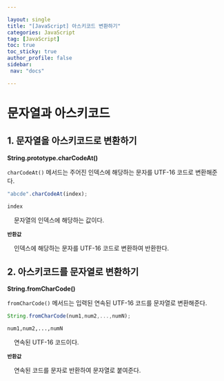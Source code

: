 ```yaml
---

layout: single
title: "[JavaScript] 아스키코드 변환하기"
categories: JavaScript
tag: [JavaScript]
toc: true
toc_sticky: true
author_profile: false
sidebar:
 nav: "docs"

---
```


# 문자열과 아스키코드

## 1. 문자열을 아스키코드로 변환하기

**String.prototype.charCodeAt()**

`charCodeAt()` 메서드는 주어진 인덱스에 해당하는 문자를 UTF-16 코드로 변환해준다.

```js
"abcde".charCodeAt(index);
```

`index`

    문자열의 인덱스에 해당하는 값이다. 

**`반환값`**

    인덱스에 해당하는 문자를 UTF-16 코드로 변환하여 반환한다.

## 2. 아스키코드를 문자열로 변환하기

**String.fromCharCode()** 

`fromCharCode()` 메서드는 입력된 연속된 UTF-16 코드를 문자열로 변환해준다.

```js
String.fromCharCode(num1,num2,...,numN);
```

`num1,num2,...,numN`

    연속된 UTF-16 코드이다. 

**`반환값`** 

    연속된 코드를 문자로 반환하여 문자열로 붙여준다.
